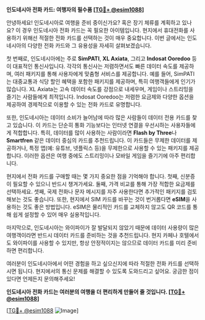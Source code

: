 **인도네시아 전화 카드: 여행자의 필수품 [[TG💪+ @esim1088](https://t.me/s/esim1088)]**

안녕하세요! 인도네시아로 여행을 준비 중이신가요? 혹은 장기 체류를 계획하고 있나요? 이 경우 인도네시아 전화 카드는 꼭 필요한 아이템입니다. 현지에서 휴대전화를 사용하기 위해선 적절한 전화 카드를 선택하는 것이 매우 중요합니다. 이번 글에서는 인도네시아의 다양한 전화 카드와 그 유용성을 자세히 살펴보겠습니다.

첫 번째로, 인도네시아에는 주로 **SimPATI**, **XL Axiata**, 그리고 **Indosat Ooredoo** 등이 대표적인 통신사입니다. 각각의 통신사는 저렴하면서도 빠른 데이터 속도를 제공하며, 여러 패키지를 통해 사용자에게 맞춤형 서비스를 제공합니다. 예를 들어, SimPATI는 대중교통과 식당 할인 혜택을 포함한 패키지를 제공하며, 특히 여행객들에게 인기가 많습니다. XL Axiata는 고속 데이터 속도를 강점으로 내세우며, 게임이나 스트리밍을 즐기는 사람들에게 최적입니다. Indosat Ooredoo는 저렴한 요금제와 다양한 옵션을 제공하여 경제적으로 이용할 수 있는 전화 카드로 유명합니다.

또한, 인도네시아는 데이터 소비가 늘어남에 따라 많은 사람들이 데이터 전용 카드를 찾고 있습니다. 이 카드는 단순히 통화 기능보다는 인터넷 연결을 우선시하는 사용자들에게 적합합니다. 특히, 데이터를 많이 사용하는 사람이라면 **Flash by Three**나 **Smartfren** 같은 데이터 중심의 카드를 추천드립니다. 이 카드들은 무제한 데이터를 제공하거나, 특정 앱(예: 유튜브, 넷플릭스 등)을 무제한으로 사용할 수 있는 패키지를 제공합니다. 이러한 옵션은 여행 중에도 스트리밍이나 모바일 게임을 즐기기에 아주 편리합니다.

현지에서 전화 카드를 구매할 때는 몇 가지 중요한 점을 기억해야 합니다. 첫째, 신분증이 필요할 수 있으니 반드시 챙겨가세요. 둘째, 가격 비교를 통해 가장 적합한 요금제를 선택하세요. 셋째, 국제 전화나 문자 메시지를 자주 사용한다면 추가적인 패키지를 검토해보는 것도 좋습니다. 또한, 현지에서 SIM 카드를 바꾸는 것이 번거롭다면 **eSIM**을 사용하는 것도 좋은 방법입니다. eSIM은 물리적인 카드를 교체하지 않고도 QR 코드를 통해 쉽게 설정할 수 있어 매우 실용적입니다.

마지막으로, 인도네시아는 와이파이가 잘 발달되지 않았기 때문에 데이터 사용량이 많은 여행객이라면 반드시 데이터 카드를 준비하는 것을 추천드립니다. 현지 카페나 호텔에서도 와이파이를 사용할 수 있지만, 항상 안정적이지는 않으므로 데이터 카드를 미리 준비하면 편리합니다.

여러분이 인도네시아에서 어떤 경험을 하고 싶으신지에 따라 적절한 전화 카드를 선택하시면 됩니다. 현지에서의 통신 문제를 해결할 수 있도록 도와드리고 싶어요. 궁금한 점이 있다면 언제든지 문의해주세요! 

**인도네시아 전화 카드는 여러분의 여행을 더 편리하게 만들어 줄 것입니다. [[TG💪+ @esim1088](https://t.me/s/esim1088)]**

[[TG💪+ @esim1088](https://t.me/s/esim1088) ![Image](https://i.postimg.cc/Y0z9fWf4/image.png)]